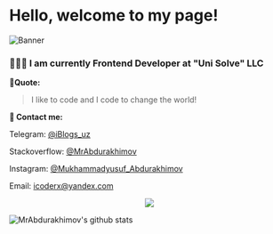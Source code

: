 # Hello, welcome to my page!
![Banner](https://raw.githubusercontent.com/MrAbdurakhimov/MrAbdurakhimov/main/mrabdurakhimov.png)
### 👨🏻‍💻 I am currently Frontend Developer at "Uni Solve" LLC
**🖤Quote:**
>I like to code and I code to change the world!

**📧 Contact me:**
 
Telegram: [@iBlogs_uz](https://t.me/iblogs_uz)

Stackoverflow: [@MrAbdurakhimov](https://stackoverflow.com/cv/mrabdurakhimov)

Instagram: [@Mukhammadyusuf_Abdurakhimov](https://www.instagram.com/mukhammadyusuf_abdurakhimov/)

Email: icoderx@yandex.com


<p align="center"><img src="https://raw.githubusercontent.com/arcticicestudio/nord-docs/develop/assets/images/nord/repository-footer-separator.svg?sanitize=true" /></p>

![MrAbdurakhimov's github stats](https://github-readme-stats.vercel.app/api?username=xelopsys&show_icons=true&theme=react)
